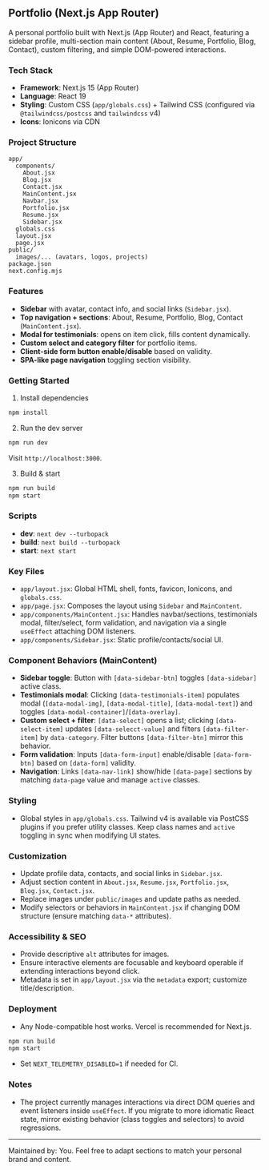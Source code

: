 ## Portfolio (Next.js App Router)

A personal portfolio built with Next.js (App Router) and React, featuring a sidebar profile, multi-section main content (About, Resume, Portfolio, Blog, Contact), custom filtering, and simple DOM-powered interactions.

### Tech Stack

- **Framework**: Next.js 15 (App Router)
- **Language**: React 19
- **Styling**: Custom CSS (`app/globals.css`) + Tailwind CSS (configured via `@tailwindcss/postcss` and `tailwindcss` v4)
- **Icons**: Ionicons via CDN

### Project Structure

```
app/
  components/
    About.jsx
    Blog.jsx
    Contact.jsx
    MainContent.jsx
    Navbar.jsx
    Portfolio.jsx
    Resume.jsx
    Sidebar.jsx
  globals.css
  layout.jsx
  page.jsx
public/
  images/... (avatars, logos, projects)
package.json
next.config.mjs
```

### Features

- **Sidebar** with avatar, contact info, and social links (`Sidebar.jsx`).
- **Top navigation + sections**: About, Resume, Portfolio, Blog, Contact (`MainContent.jsx`).
- **Modal for testimonials**: opens on item click, fills content dynamically.
- **Custom select and category filter** for portfolio items.
- **Client-side form button enable/disable** based on validity.
- **SPA-like page navigation** toggling section visibility.

### Getting Started

1. Install dependencies

```bash
npm install
```

2. Run the dev server

```bash
npm run dev
```

Visit `http://localhost:3000`.

3. Build & start

```bash
npm run build
npm start
```

### Scripts

- **dev**: `next dev --turbopack`
- **build**: `next build --turbopack`
- **start**: `next start`

### Key Files

- `app/layout.jsx`: Global HTML shell, fonts, favicon, Ionicons, and `globals.css`.
- `app/page.jsx`: Composes the layout using `Sidebar` and `MainContent`.
- `app/components/MainContent.jsx`: Handles navbar/sections, testimonials modal, filter/select, form validation, and navigation via a single `useEffect` attaching DOM listeners.
- `app/components/Sidebar.jsx`: Static profile/contacts/social UI.

### Component Behaviors (MainContent)

- **Sidebar toggle**: Button with `[data-sidebar-btn]` toggles `[data-sidebar]` active class.
- **Testimonials modal**: Clicking `[data-testimonials-item]` populates modal (`[data-modal-img]`, `[data-modal-title]`, `[data-modal-text]`) and toggles `[data-modal-container]`/`[data-overlay]`.
- **Custom select + filter**: `[data-select]` opens a list; clicking `[data-select-item]` updates `[data-selecct-value]` and filters `[data-filter-item]` by `data-category`. Filter buttons `[data-filter-btn]` mirror this behavior.
- **Form validation**: Inputs `[data-form-input]` enable/disable `[data-form-btn]` based on `[data-form]` validity.
- **Navigation**: Links `[data-nav-link]` show/hide `[data-page]` sections by matching `data-page` value and manage `active` classes.

### Styling

- Global styles in `app/globals.css`. Tailwind v4 is available via PostCSS plugins if you prefer utility classes. Keep class names and `active` toggling in sync when modifying UI states.

### Customization

- Update profile data, contacts, and social links in `Sidebar.jsx`.
- Adjust section content in `About.jsx`, `Resume.jsx`, `Portfolio.jsx`, `Blog.jsx`, `Contact.jsx`.
- Replace images under `public/images` and update paths as needed.
- Modify selectors or behaviors in `MainContent.jsx` if changing DOM structure (ensure matching `data-*` attributes).

### Accessibility & SEO

- Provide descriptive `alt` attributes for images.
- Ensure interactive elements are focusable and keyboard operable if extending interactions beyond click.
- Metadata is set in `app/layout.jsx` via the `metadata` export; customize title/description.

### Deployment

- Any Node-compatible host works. Vercel is recommended for Next.js.

```bash
npm run build
npm start
```

- Set `NEXT_TELEMETRY_DISABLED=1` if needed for CI.

### Notes

- The project currently manages interactions via direct DOM queries and event listeners inside `useEffect`. If you migrate to more idiomatic React state, mirror existing behavior (class toggles and selectors) to avoid regressions.

---

Maintained by: You. Feel free to adapt sections to match your personal brand and content.
